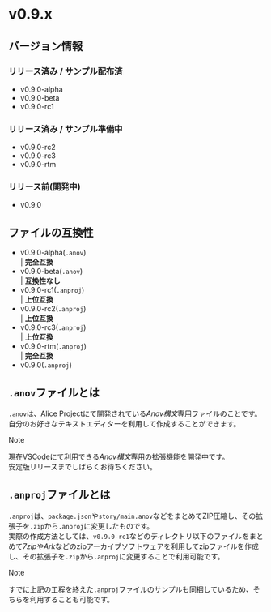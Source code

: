 # v0.9.x

## バージョン情報
### リリース済み / サンプル配布済
- v0.9.0-alpha
- v0.9.0-beta
- v0.9.0-rc1

### リリース済み / サンプル準備中
- v0.9.0-rc2
- v0.9.0-rc3
- v0.9.0-rtm

### リリース前(開発中)
- v0.9.0

## ファイルの互換性
- v0.9.0-alpha(```.anov```)<br />
| **完全互換**
- v0.9.0-beta(```.anov```)<br />
| **互換性なし**
- v0.9.0-rc1(```.anproj```)<br />
| **上位互換**
- v0.9.0-rc2(```.anproj```)<br />
| **上位互換**
- v0.9.0-rc3(```.anproj```)<br />
| **上位互換**
- v0.9.0-rtm(```.anproj```)<br />
| **完全互換**
- v0.9.0(```.anproj```)<br />

## ```.anov```ファイルとは
```.anov```は、Alice Projectにて開発されている*Anov構文*専用ファイルのことです。<br />
自分のお好きなテキストエディターを利用して作成することができます。

> [!NOTE]
> 現在VSCodeにて利用できる*Anov構文*専用の拡張機能を開発中です。<br />
> 安定版リリースまでしばらくお待ちください。

## ```.anproj```ファイルとは
```.anproj```は、```package.json```や```story/main.anov```などをまとめてZIP圧縮し、その拡張子を```.zip```から```.anproj```に変更したものです。<br />
実際の作成方法としては、```v0.9.0-rc1```などのディレクトリ以下のファイルをまとめて*7zip*や*Ark*などのzipアーカイブソフトウェアを利用してzipファイルを作成し、その拡張子を```.zip```から```.anproj```に変更することで利用可能です。<br />

> [!NOTE]
> すでに上記の工程を終えた```.anproj```ファイルのサンプルも同梱しているため、そちらを利用することも可能です。
